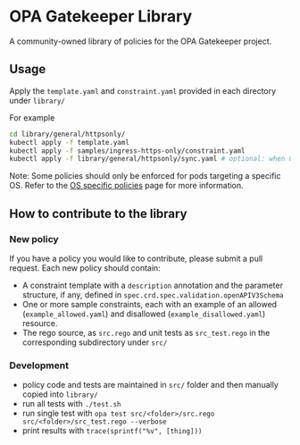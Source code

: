 # OPA Gatekeeper Library

A community-owned library of policies for the OPA Gatekeeper project.

## Usage

Apply the `template.yaml` and `constraint.yaml` provided in each directory under `library/`

For example

```bash
cd library/general/httpsonly/
kubectl apply -f template.yaml
kubectl apply -f samples/ingress-https-only/constraint.yaml
kubectl apply -f library/general/httpsonly/sync.yaml # optional: when GK is running with OPA cache
```

Note: Some policies should only be enforced for pods targeting a specific OS.
Refer to the [OS specific policies](./OS-specific-policies.md) page for more information.

## How to contribute to the library

### New policy

If you have a policy you would like to contribute, please submit a pull request.
Each new policy should contain:
* A constraint template with a `description` annotation and the parameter structure, if any, defined in `spec.crd.spec.validation.openAPIV3Schema`
* One or more sample constraints, each with an example of an allowed (`example_allowed.yaml`) and disallowed (`example_disallowed.yaml`) resource.
* The rego source, as `src.rego` and unit tests as `src_test.rego` in the corresponding subdirectory under `src/`

### Development

* policy code and tests are maintained in `src/` folder and then manually copied into `library/`
* run all tests with `./test.sh`
* run single test with `opa test src/<folder>/src.rego src/<folder>/src_test.rego --verbose`
* print results with `trace(sprintf("%v", [thing]))`
